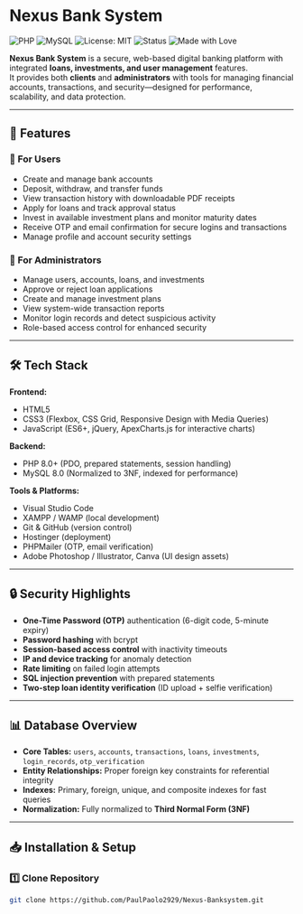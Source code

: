 # Nexus Bank System

![PHP](https://img.shields.io/badge/PHP-8.0+-777BB4?logo=php&logoColor=white)
![MySQL](https://img.shields.io/badge/MySQL-8.0-4479A1?logo=mysql&logoColor=white)
![License: MIT](https://img.shields.io/badge/License-MIT-green.svg)
![Status](https://img.shields.io/badge/Status-Active-success)
![Made with Love](https://img.shields.io/badge/Made%20with-%F0%9F%92%9B-pink)

**Nexus Bank System** is a secure, web-based digital banking platform with integrated **loans, investments, and user management** features.  
It provides both **clients** and **administrators** with tools for managing financial accounts, transactions, and security—designed for performance, scalability, and data protection.

---

## 🚀 Features

### 🔹 For Users
- Create and manage bank accounts
- Deposit, withdraw, and transfer funds
- View transaction history with downloadable PDF receipts
- Apply for loans and track approval status
- Invest in available investment plans and monitor maturity dates
- Receive OTP and email confirmation for secure logins and transactions
- Manage profile and account security settings

### 🔹 For Administrators
- Manage users, accounts, loans, and investments
- Approve or reject loan applications
- Create and manage investment plans
- View system-wide transaction reports
- Monitor login records and detect suspicious activity
- Role-based access control for enhanced security

---

## 🛠️ Tech Stack

**Frontend:**
- HTML5  
- CSS3 (Flexbox, CSS Grid, Responsive Design with Media Queries)  
- JavaScript (ES6+, jQuery, ApexCharts.js for interactive charts)

**Backend:**
- PHP 8.0+ (PDO, prepared statements, session handling)
- MySQL 8.0 (Normalized to 3NF, indexed for performance)

**Tools & Platforms:**
- Visual Studio Code
- XAMPP / WAMP (local development)
- Git & GitHub (version control)
- Hostinger (deployment)
- PHPMailer (OTP, email verification)
- Adobe Photoshop / Illustrator, Canva (UI design assets)

---

## 🔒 Security Highlights
- **One-Time Password (OTP)** authentication (6-digit code, 5-minute expiry)
- **Password hashing** with bcrypt
- **Session-based access control** with inactivity timeouts
- **IP and device tracking** for anomaly detection
- **Rate limiting** on failed login attempts
- **SQL injection prevention** with prepared statements
- **Two-step loan identity verification** (ID upload + selfie verification)

---

## 📊 Database Overview
- **Core Tables:** `users`, `accounts`, `transactions`, `loans`, `investments`, `login_records`, `otp_verification`
- **Entity Relationships:** Proper foreign key constraints for referential integrity
- **Indexes:** Primary, foreign, unique, and composite indexes for fast queries
- **Normalization:** Fully normalized to **Third Normal Form (3NF)**

---

## 📥 Installation & Setup

### 1️⃣ Clone Repository
```bash
git clone https://github.com/PaulPaolo2929/Nexus-Banksystem.git

